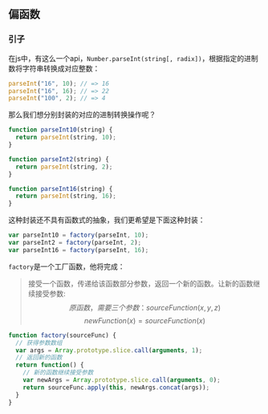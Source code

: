 ## 偏函数
### 引子
在js中，有这么一个api，`Number.parseInt(string[, radix])`，根据指定的进制数将字符串转换成对应整数：
```js
parseInt("16", 10); // => 16
parseInt("16", 16); // => 22
parseInt("100", 2); // => 4
```

那么我们想分别封装的对应的进制转换操作呢？
```js
function parseInt10(string) {
  return parseInt(string, 10);
}

function parseInt2(string) {
  return parseInt(string, 2);
}

function parseInt16(string) {
  return parseInt(string, 16);
}
```

这种封装还不具有函数式的抽象，我们更希望是下面这种封装：
```js
var parseInt10 = factory(parseInt, 10);
var parseInt2 = factory(parseInt, 2);
var parseInt16 = factory(parseInt, 16);
```

`factory`是一个工厂函数，他将完成：
> 接受一个函数，传递给该函数部分参数，返回一个新的函数。让新的函数继续接受参数:
> $$ 原函数，需要三个参数：sourceFunction(x, y, z) $$
> $$newFunction(x) = sourceFunction(x)$$

```js
function factory(sourceFunc) {
  // 获得参数数组
  var args = Array.prototype.slice.call(arguments, 1);
  // 返回新的函数
  return function() {
    // 新的函数继续接受参数
    var newArgs = Array.prototype.slice.call(arguments, 0);
    return sourceFunc.apply(this, newArgs.concat(args));
  }
}
```